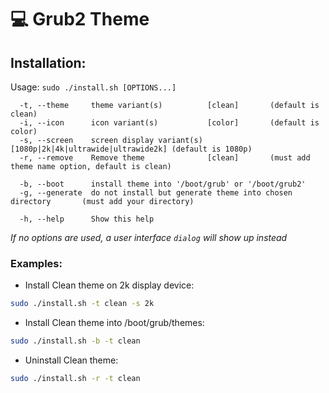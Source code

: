 # 💻 Grub2 Theme

## Installation:

Usage:  `sudo ./install.sh [OPTIONS...]`

```
  -t, --theme     theme variant(s)          [clean]       (default is clean)
  -i, --icon      icon variant(s)           [color]       (default is color)
  -s, --screen    screen display variant(s) [1080p|2k|4k|ultrawide|ultrawide2k] (default is 1080p)
  -r, --remove    Remove theme              [clean]       (must add theme name option, default is clean)

  -b, --boot      install theme into '/boot/grub' or '/boot/grub2'
  -g, --generate  do not install but generate theme into chosen directory       (must add your directory)

  -h, --help      Show this help
```

_If no options are used, a user interface `dialog` will show up instead_

### Examples:
 - Install Clean theme on 2k display device:

```sh
sudo ./install.sh -t clean -s 2k
```

 - Install Clean theme into /boot/grub/themes:

```sh
sudo ./install.sh -b -t clean
```

 - Uninstall Clean theme:

```sh
sudo ./install.sh -r -t clean
```
